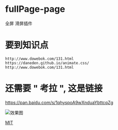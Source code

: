 # fullPage-page
全屏 滑屏插件


# 要到知识点
```
http://www.dowebok.com/131.html
https://daneden.github.io/animate.css/
http://www.dowebok.com/131.html      
```
# 还需要 " 考拉 ",  这是链接
https://pan.baidu.com/s/1qhyspoA9wXnduaYbttcqZg



![效果图][1]

[MIT][1]


  [1]: https://raw.githubusercontent.com/panteng/wechat-h5-boilerplate/master/demo.jpghttps://github.com/Zhangzhenguo3352/fullPage-page/blob/master/%E9%BB%98%E8%AE%A4%E7%9A%84%E5%85%A8%E5%B1%8F%E6%95%88%E6%9E%9C2/001.png
